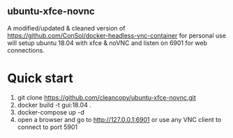 ## ubuntu-xfce-novnc

A modified/updated & cleaned version of https://github.com/ConSol/docker-headless-vnc-container for personal use
will setup ubuntu 18.04 with xfce & noVNC and listen on 6901 for web connections.

# Quick start

1. git clone https://github.com/cleancopy/ubuntu-xfce-novnc.git
2. docker build -t gui:18.04 .
3. docker-compose up -d
4. open a browser and go to http://127.0.0.1:6901 or use any VNC client to connect to port 5901
